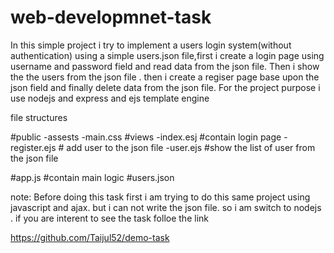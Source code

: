 # web-developmnet-task

In this simple project i try to implement a users login system(without authentication) using a simple users.json file,first i create a login
page using username and password field and read data from the json file. Then i show the the users from the json file . then i create a
regiser page base upon the json field and finally delete data from the json file.
For the project purpose i use nodejs and express and ejs template engine

file structures

#public
  -assests
    -main.css
 #views
  -index.esj #contain login page
  -register.ejs # add user to the json file
  -user.ejs #show the list of user from the json file
  
 #app.js #contain main logic
 #users.json 

note: Before doing this task first i am trying to do this same project using javascript and ajax. but i can not write the json file.
so i am switch to nodejs . if you are interent to see the task folloe the link

https://github.com/Taijul52/demo-task

